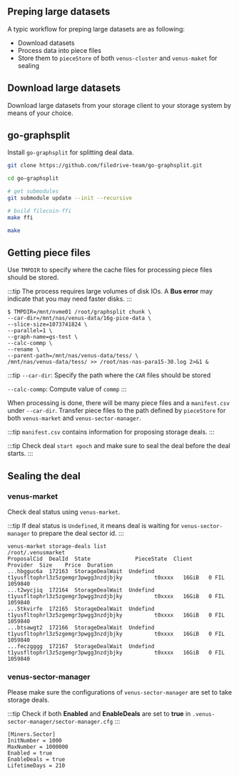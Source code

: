 ## Preping large datasets

A typic workflow for preping large datasets are as following:

- Download datasets
- Process data into piece files
- Store them to `pieceStore` of both `venus-cluster` and `venus-maket` for sealing

## Download large datasets

Download large datasets from your storage client to your storage system by means of your choice.

## go-graphsplit

Install `go-graphsplit` for splitting deal data.

```bash
git clone https://github.com/filedrive-team/go-graphsplit.git

cd go-graphsplit

# get submodules
git submodule update --init --recursive

# build filecoin-ffi
make ffi

make
```

## Getting piece files

Use `TMPDIR` to specify where the cache files for processing piece files should be stored. 

:::tip
The process requires large volumes of disk IOs. A **Bus error** may indicate that you may need faster disks.
:::

```shell
$ TMPDIR=/mnt/nvme01 /root/graphsplit chunk \
--car-dir=/mnt/nas/venus-data/16g-pice-data \
--slice-size=1073741824 \
--parallel=1 \
--graph-name=gs-test \
--calc-commp \
--rename \
--parent-path=/mnt/nas/venus-data/tess/ \
/mnt/nas/venus-data/tess/ >> /root/nas-nas-para15-30.log 2>&1 &
```

:::tip
`--car-dir`: Specify the path where the `CAR` files should be stored

`--calc-commp`: Compute value of `commp`
:::

When processing is done, there will be many piece files and a `manifest.csv` under `--car-dir`. Transfer piece files to the path defined by `pieceStore` for both `venus-market` and `venus-sector-manager`.

:::tip
`manifest.csv` contains information for proposing storage deals.
:::

:::tip
Check deal `start epoch` and make sure to seal the deal before the deal starts.
:::

## Sealing the deal

### venus-market

Check deal status using `venus-market`.

:::tip
If deal status is `Undefined`, it means deal is waiting for `venus-sector-manager` to prepare the deal sector id.
:::

```shell
venus-market storage-deals list
/root/.venusmarket
ProposalCid  DealId  State              PieceState  Client                                     Provider  Size    Price  Duration
...hbgguc6a  172163  StorageDealWait  Undefind    t1yusfltophrl3z5zgemgr3pwgg3nzdjbjky          t0xxxx   16GiB   0 FIL  1059840
...t2wycjiq  172164  StorageDealWait  Undefind    t1yusfltophrl3z5zgemgr3pwgg3nzdjbjky          t0xxxx   16GiB   0 FIL  1059840
...5tkvirfe  172165  StorageDealWait  Undefind    t1yusfltophrl3z5zgemgr3pwgg3nzdjbjky          t0xxxx   16GiB   0 FIL  1059840
...btsawgt2  172166  StorageDealWait  Undefind    t1yusfltophrl3z5zgemgr3pwgg3nzdjbjky          t0xxxx   16GiB   0 FIL  1059840
...feczgggg  172167  StorageDealWait  Undefind    t1yusfltophrl3z5zgemgr3pwgg3nzdjbjky          t0xxxx   16GiB   0 FIL  1059840
```

### venus-sector-manager

Please make sure the configurations of `venus-sector-manager` are set to take storage deals.

:::tip
Check if both **Enabled** and **EnableDeals** are set to **true** in `.venus-sector-manager/sector-manager.cfg`
:::

```shell
[Miners.Sector]
InitNumber = 1000
MaxNumber = 1000000
Enabled = true
EnableDeals = true
LifetimeDays = 210
```